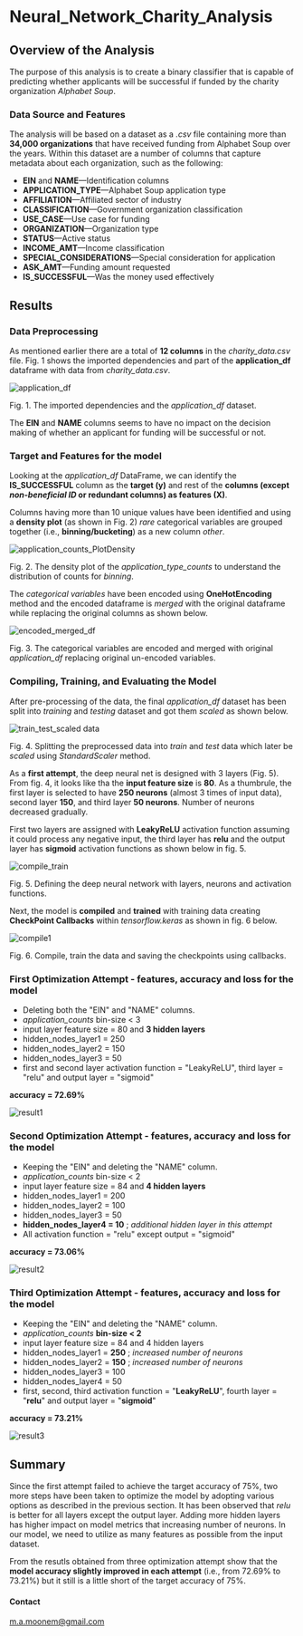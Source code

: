 # Neural_Network_Charity_Analysis

## Overview of the Analysis

The purpose of this analysis is to create a binary classifier that is capable of predicting whether applicants will be successful if funded by the charity organization *Alphabet Soup*. 

  ### Data Source and Features
  
The analysis will be based on a dataset as a *.csv* file containing more than **34,000 organizations** that have received funding from Alphabet Soup over the years. Within this dataset are a number of columns that capture metadata about each organization, such as the following:

  - **EIN** and **NAME**—Identification columns
  - **APPLICATION_TYPE**—Alphabet Soup application type
  - **AFFILIATION**—Affiliated sector of industry
  - **CLASSIFICATION**—Government organization classification
  - **USE_CASE**—Use case for funding
  - **ORGANIZATION**—Organization type
  - **STATUS**—Active status
  - **INCOME_AMT**—Income classification
  - **SPECIAL_CONSIDERATIONS**—Special consideration for application
  - **ASK_AMT**—Funding amount requested
  - **IS_SUCCESSFUL**—Was the money used effectively
 
 ## Results
 
  ### Data Preprocessing
  
  As mentioned earlier there are a total of **12 columns** in the *charity_data.csv* file. Fig. 1 shows the imported dependencies and part of the **application_df** dataframe with data from *charity_data.csv*. 
  
  
  ![application_df](Resources/dependencies_application_df.png)
  
  Fig. 1. The imported dependencies and the *application_df* dataset.
  
  The **EIN** and **NAME** columns seems to have no impact on the decision making of whether an applicant for funding will be successful or not. 
  
   ### Target and Features for the model
    
   Looking at the *application_df* DataFrame, we can identify the **IS_SUCCESSFUL** column as the **target (y)** and rest of the **columns (except *non-beneficial ID* or redundant columns) as features (X)**.
   
   Columns having more than 10 unique values have been identified and using a **density plot** (as shown in Fig. 2) *rare* categorical variables are grouped together (i.e., **binning/bucketing**) as a new column *other*.
   
   ![application_counts_PlotDensity](Resources/application_type_plotDensity.png)
   
   Fig. 2. The density plot of the *application_type_counts* to understand the distribution of counts for *binning*.
   
   The *categorical variables* have been encoded using **OneHotEncoding** method and the encoded dataframe is *merged* with the original dataframe while replacing the original columns as shown below.
   
   ![encoded_merged_df](Resources/encoded_merged_df.png)
   
   Fig. 3. The categorical variables are encoded and merged with original *application_df* replacing original un-encoded variables.
   
   ### Compiling, Training, and Evaluating the Model
   
   After pre-processing of the data, the final *application_df* dataset has been split into *training* and *testing* dataset and got them *scaled* as shown below.
   
   ![train_test_scaled data](Resources/train_test_scaled.png)
   
   Fig. 4. Splitting the preprocessed data into *train* and *test* data which later be *scaled* using *StandardScaler* method.
   
   As a **first attempt**, the deep neural net is designed with 3 layers (Fig. 5). From fig. 4, it looks like tha the **input feature size** is **80**. As a thumbrule, the first layer is selected to have **250 neurons** (almost 3 times of input data), second layer **150**, and third layer **50 neurons**. Number of neurons decreased gradually. 
   
   First two layers are assigned with **LeakyReLU** activation function assuming it could process any negative input, the third layer has **relu** and the output layer has **sigmoid** activation functions as shown below in fig. 5.

![compile_train](Resources/compile_train.png)

Fig. 5. Defining the deep neural network with layers, neurons and activation functions.

Next, the model is **compiled** and **trained** with training data creating **CheckPoint Callbacks** within *tensorflow.keras* as shown in fig. 6 below.

![compile1](Resources/complile_attempt1.png)

Fig. 6. Compile, train the data and saving the checkpoints using callbacks.

### First Optimization Attempt - features, accuracy and loss for the model

- Deleting both the "EIN" and "NAME" columns.
- *application_counts* bin-size < 3 
- input layer feature size = 80 and **3 hidden layers**
- hidden_nodes_layer1 =  250
- hidden_nodes_layer2 = 150
- hidden_nodes_layer3 = 50
- first and second layer activation function = "LeakyReLU", third layer = "relu" and output layer = "sigmoid"

**accuracy = 72.69%**

![result1](Resources/result1.png)

### Second Optimization Attempt - features, accuracy and loss for the model

- Keeping the "EIN" and deleting the "NAME" column.
- *application_counts* bin-size < 2 
- input layer feature size = 84 and **4 hidden layers**
- hidden_nodes_layer1 =  200
- hidden_nodes_layer2 = 100
- hidden_nodes_layer3 = 50
- **hidden_nodes_layer4 = 10** ; *additional hidden layer in this attempt*
- All activation function = "relu" except output = "sigmoid"

**accuracy = 73.06%**

![result2](Resources/result2.png)

### Third Optimization Attempt - features, accuracy and loss for the model

- Keeping the "EIN" and deleting the "NAME" column.
- *application_counts* **bin-size < 2** 
- input layer feature size = 84 and 4 hidden layers
- hidden_nodes_layer1 =  **250** ; *increased number of neurons*
- hidden_nodes_layer2 = **150** ; *increased number of neurons*
- hidden_nodes_layer3 = 100
- hidden_nodes_layer4 = 50
- first, second, third activation function = "**LeakyReLU**", fourth layer = "**relu**" and output layer = "**sigmoid**"

**accuracy = 73.21%**

![result3](Resources/result3.png)

## Summary

Since the first attempt failed to achieve the target accuracy of 75%, two more steps have been taken to optimize the model by adopting various options as described in the previous section. It has been observed that *relu* is better for all layers except the output layer. Adding more hidden layers has higher impact on model metrics that increasing number of neurons. In our model, we need to utilize as many features as possible from the input dataset.

From the resutls obtained from three optimization attempt show that the **model accuracy slightly improved in each attempt** (i.e., from 72.69% to 73.21%) but it still is a little short of the target accuracy of 75%. 


#### Contact

m.a.moonem@gmail.com
